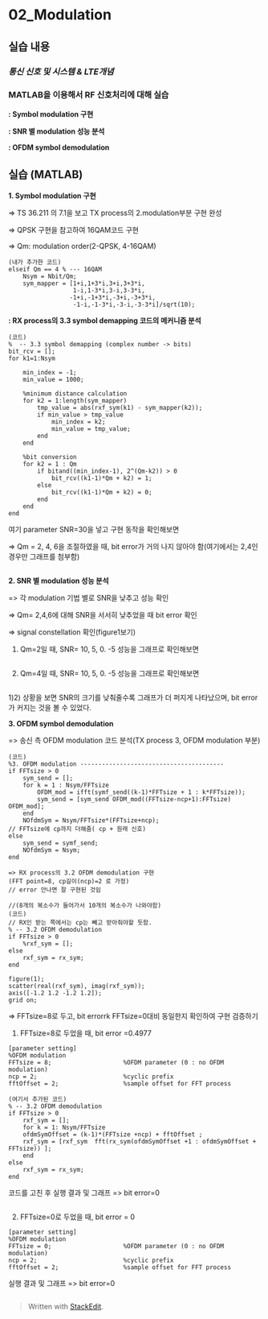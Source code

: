 # 02_Modulation
## 실습 내용
### ***통신 신호 및 시스템 & LTE개념***


### **MATLAB을 이용해서 RF 신호처리에 대해 실습**

**: Symbol modulation 구현**

**: SNR 별 modulation 성능 분석**

**:	OFDM symbol demodulation**



## 실습 (MATLAB)

**1. Symbol modulation 구현**

=> TS 36.211 의 7.1을 보고 TX process의 2.modulation부분 구현 완성

=> QPSK 구현을 참고하여 16QAM코드 구현

=> Qm: modulation order(2-QPSK, 4-16QAM)

```
(내가 추가한 코드)
elseif Qm == 4 % --- 16QAM
    Nsym = Nbit/Qm;
    sym_mapper = [1+i,1+3*i,3+i,3+3*i,
                  1-i,1-3*i,3-i,3-3*i,
                 -1+i,-1+3*i,-3+i,-3+3*i,
                  -1-i,-1-3*i,-3-i,-3-3*i]/sqrt(10); 
```

**: RX process의 3.3 symbol demapping 코드의 메커니즘 분석**
```
(코드)
%  -- 3.3 symbol demapping (complex number -> bits)
bit_rcv = [];
for k1=1:Nsym
        
    min_index = -1;
    min_value = 1000;
    
    %minimum distance calculation
    for k2 = 1:length(sym_mapper)
        tmp_value = abs(rxf_sym(k1) - sym_mapper(k2));
        if min_value > tmp_value
            min_index = k2;
            min_value = tmp_value;
        end
    end
    
    %bit conversion
    for k2 = 1 : Qm
        if bitand((min_index-1), 2^(Qm-k2)) > 0
            bit_rcv((k1-1)*Qm + k2) = 1;
        else
            bit_rcv((k1-1)*Qm + k2) = 0;
        end
    end
end
```

여기 parameter SNR=30을 넣고 구현 동작을 확인해보면

=> Qm = 2, 4, 6을 조절하였을 때, bit error가 거의 나지 않아야 함(여기에서는 2,4인 경우만 그래프를 첨부함)

![]()


**2. SNR 별 modulation 성능 분석**

=> 각 modulation 기법 별로 SNR을 낮추고 성능 확인

=> Qm= 2,4,6에 대해 SNR을 서서히 낮추었을 때 bit error 확인
	
=> signal constellation 확인(figure1보기)

1) Qm=2일 때, SNR= 10, 5, 0. -5 성능을 그래프로 확인해보면

![]()

2) Qm=4일 때, SNR= 10, 5, 0. -5 성능을 그래프로 확인해보면

![]()

1)2) 상황을 보면 SNR의 크기를 낮춰줄수록 그래프가 더 퍼지게 나타났으며, bit error가 커지는 것을 볼 수 있었다.


**3. OFDM symbol demodulation**

=> 송신 측 OFDM modulation 코드 분석(TX process 3, OFDM modulation 부분)
```
(코드)
%3. OFDM modulation ----------------------------------------
if FFTsize > 0
    sym_send = [];
    for k = 1 : Nsym/FFTsize
        OFDM_mod = ifft(symf_send((k-1)*FFTsize + 1 : k*FFTsize));
        sym_send = [sym_send OFDM_mod((FFTsize-ncp+1):FFTsize) OFDM_mod];
    end
    NOfdmSym = Nsym/FFTsize*(FFTsize+ncp);                                 // FFTsize에 cp까지 더해줌( cp + 원래 신호)
else
    sym_send = symf_send;
    NOfdmSym = Nsym;
end

=> RX process의 3.2 OFDM demodulation 구현
(FFT point=8, cp길이(ncp)=2 로 가정)                                      // error 안나면 잘 구현된 것임
	                                                                       //(8개의 복소수가 들어가서 10개의 복소수가 나와야함)
(코드)                                                                   // RX인 받는 쪽에서는 cp는 빼고 받아줘야할 듯함.
% -- 3.2 OFDM demodulation
if FFTsize > 0
    %rxf_sym = [];
else
    rxf_sym = rx_sym;
end

figure(1);
scatter(real(rxf_sym), imag(rxf_sym));
axis([-1.2 1.2 -1.2 1.2]);
grid on;
```
=> FFTsize=8로 두고, bit errorrk FFTsize=0대비 동일한지 확인하여 구현 검증하기

1) FFTsize=8로 두었을 때, bit error =0.4977
```
[parameter setting]
%OFDM modulation
FFTsize = 8;                    %OFDM parameter (0 : no OFDM modulation)
ncp = 2;                        %cyclic prefix
fftOffset = 2;                  %sample offset for FFT process
```
```
(여기서 추가된 코드)
% -- 3.2 OFDM demodulation
if FFTsize > 0
    rxf_sym = [];
    for k = 1: Nsym/FFTsize
	ofdmSymOffset = (k-1)*(FFTsize +ncp) + fftOffset ;
	rxf_sym = [rxf_sym  fft(rx_sym(ofdmSymOffset +1 : ofdmSymOffset + FFTsize)) ];
    end
else
    rxf_sym = rx_sym;
end
```
코드를 고친 후 실행 결과 및 그래프 => bit error=0

![]()

2) FFTsize=0로 두었을 때, bit error = 0
```
[parameter setting]
%OFDM modulation
FFTsize = 0;                    %OFDM parameter (0 : no OFDM modulation)
ncp = 2;                        %cyclic prefix
fftOffset = 2;                  %sample offset for FFT process
```
실행 결과 및 그래프 => bit error=0

![]()


> Written with [StackEdit](https://stackedit.io/).

